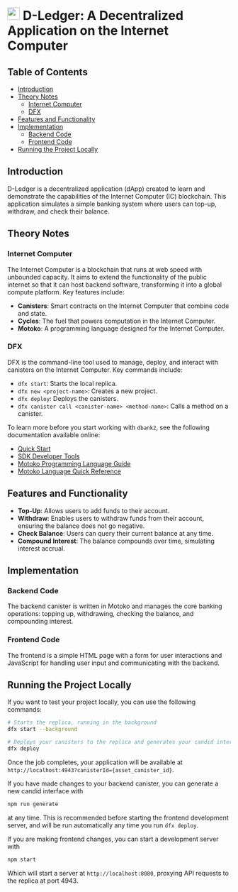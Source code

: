 # <img src="https://github.com/sssshefer/d-ledger/assets/63253440/cfd6e620-e108-4b03-b296-a7b0870b0e4e" width="28"> D-Ledger: A Decentralized Application on the Internet Computer

## Table of Contents
- [Introduction](#introduction)
- [Theory Notes](#theory-notes)
  - [Internet Computer](#internet-computer)
  - [DFX](#dfx)
- [Features and Functionality](#features-and-functionality)
- [Implementation](#implementation)
  - [Backend Code](#backend-code)
  - [Frontend Code](#frontend-code)
- [Running the Project Locally](#running-the-project-locally)

## Introduction
D-Ledger is a decentralized application (dApp) created to learn and demonstrate the capabilities of the Internet Computer (IC) blockchain. This application simulates a simple banking system where users can top-up, withdraw, and check their balance.

## Theory Notes

### Internet Computer
The Internet Computer is a blockchain that runs at web speed with unbounded capacity. It aims to extend the functionality of the public internet so that it can host backend software, transforming it into a global compute platform. Key features include:
- **Canisters**: Smart contracts on the Internet Computer that combine code and state.
- **Cycles**: The fuel that powers computation in the Internet Computer.
- **Motoko**: A programming language designed for the Internet Computer.

### DFX
DFX is the command-line tool used to manage, deploy, and interact with canisters on the Internet Computer. Key commands include:
- `dfx start`: Starts the local replica.
- `dfx new <project-name>`: Creates a new project.
- `dfx deploy`: Deploys the canisters.
- `dfx canister call <canister-name> <method-name>`: Calls a method on a canister.

To learn more before you start working with `dbank2`, see the following documentation available online:
- [Quick Start](https://internetcomputer.org/docs/current/developer-docs/setup/deploy-locally)
- [SDK Developer Tools](https://internetcomputer.org/docs/current/developer-docs/setup/install)
- [Motoko Programming Language Guide](https://internetcomputer.org/docs/current/motoko/main/motoko)
- [Motoko Language Quick Reference](https://internetcomputer.org/docs/current/motoko/main/language-manual)

## Features and Functionality
- **Top-Up**: Allows users to add funds to their account.
- **Withdraw**: Enables users to withdraw funds from their account, ensuring the balance does not go negative.
- **Check Balance**: Users can query their current balance at any time.
- **Compound Interest**: The balance compounds over time, simulating interest accrual.

## Implementation

### Backend Code
The backend canister is written in Motoko and manages the core banking operations: topping up, withdrawing, checking the balance, and compounding interest.

### Frontend Code
The frontend is a simple HTML page with a form for user interactions and JavaScript for handling user input and communicating with the backend.

## Running the Project Locally

If you want to test your project locally, you can use the following commands:

```bash
# Starts the replica, running in the background
dfx start --background

# Deploys your canisters to the replica and generates your candid interface
dfx deploy
```

Once the job completes, your application will be available at `http://localhost:4943?canisterId={asset_canister_id}`.

If you have made changes to your backend canister, you can generate a new candid interface with

```bash
npm run generate
```

at any time. This is recommended before starting the frontend development server, and will be run automatically any time you run `dfx deploy`.

If you are making frontend changes, you can start a development server with

```bash
npm start
```

Which will start a server at `http://localhost:8080`, proxying API requests to the replica at port 4943.

